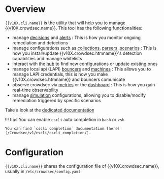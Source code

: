 # Overview

`{{v10X.cli.name}}` is the utility that will help you to manage {{v10X.crowdsec.name}}. This tool has the following functionalities:

 - manage [decisions](/Crowdsec/v1/cscli/cscli_decisions/) and [alerts](/Crowdsec/v1/cscli/cscli_alerts/) : This is how you monitor ongoing remediation and detections
 - manage configurations such as [collections](/Crowdsec/v1/cscli/cscli_collections/), [parsers](/Crowdsec/v1/cscli/cscli_parsers/), [scenarios](/Crowdsec/v1/cscli/cscli_scenarios/) : This is how you install/update {{v10X.crowdsec.htmname}}'s detection capabilities and manage whitelists
 - interact with the [hub](/Crowdsec/v1/cscli/cscli_hub/) to find new configurations or update existing ones
 - manage local api (LAPI) [bouncers](/Crowdsec/v1/cscli/cscli_bouncers/) and [machines](/Crowdsec/v1/cscli/cscli_machines/) : This allows you to manage LAPI credentials, this is how you make {{v10X.crowdsec.htmname}} and bouncers comunicate
 - observe crowdsec via [metrics](/Crowdsec/v1/cscli/cscli_metrics/) or the [dashboard](/Crowdsec/v1/cscli/cscli_dashboard/) : This is how you gain real-time observability 
 - manage [simulation](/Crowdsec/v1/cscli/cscli_simulation/) configurations, allowing you to disable/modify remediation triggered by specific scenarios


Take a look at the [dedicated documentation](/Crowdsec/v1/cscli/cscli)

!!! tips
    You can enable `cscli` auto completion in `bash` or `zsh`.

    You can find `cscli completion` documentation [here](/Crowdsec/v1/cscli/cscli_completion/).

# Configuration

`{{v10X.cli.name}}` shares the configuration file of {{v10X.crowdsec.name}}, usually in `/etc/crowdsec/config.yaml`
